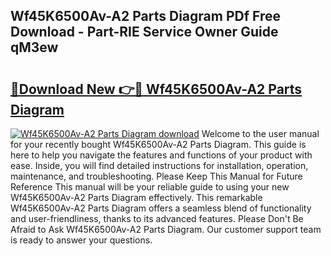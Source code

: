 ## Wf45K6500Av-A2 Parts Diagram PDf Free Download - Part-RIE Service Owner Guide qM3ew

# <h2><a href="http://dfuoyh.blite.top/?on=Wf45K6500Av-A2+Parts+Diagram">🔗Download New 👉🔴 Wf45K6500Av-A2 Parts Diagram</a></h2>

[![Wf45K6500Av-A2 Parts Diagram download](https://i.imgur.com/lujVjoI.png)](http://dfuoyh.blite.top/?on=Wf45K6500Av-A2+Parts+Diagram)
Welcome to the user manual for your recently bought Wf45K6500Av-A2 Parts Diagram. This guide is here to help you navigate the features and functions of your product with ease. Inside, you will find detailed instructions for installation, operation, maintenance, and troubleshooting. Please Keep This Manual for Future Reference This manual will be your reliable guide to using your new Wf45K6500Av-A2 Parts Diagram effectively. This remarkable Wf45K6500Av-A2 Parts Diagram offers a seamless blend of functionality and user-friendliness, thanks to its advanced features. Please Don't Be Afraid to Ask Wf45K6500Av-A2 Parts Diagram. Our customer support team is ready to answer your questions.
